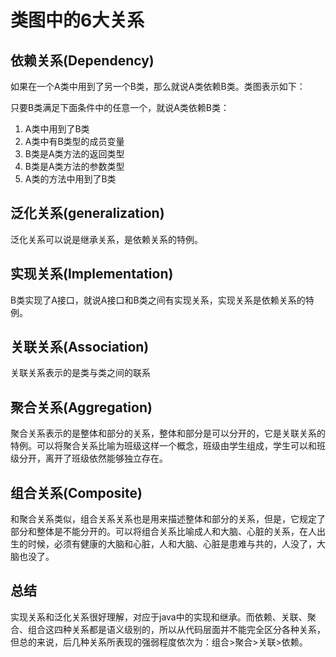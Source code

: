 # 类图中的6大关系

## 依赖关系(Dependency)

如果在一个A类中用到了另一个B类，那么就说A类依赖B类。类图表示如下：



只要B类满足下面条件中的任意一个，就说A类依赖B类：

1. A类中用到了B类
2. A类中有B类型的成员变量
3. B类是A类方法的返回类型
4. B类是A类方法的参数类型
5. A类的方法中用到了B类

## 泛化关系(generalization)

泛化关系可以说是继承关系，是依赖关系的特例。



## 实现关系(Implementation)

B类实现了A接口，就说A接口和B类之间有实现关系，实现关系是依赖关系的特例。



## 关联关系(Association)

关联关系表示的是类与类之间的联系



## 聚合关系(Aggregation)

聚合关系表示的是整体和部分的关系，整体和部分是可以分开的，它是关联关系的特例。可以将聚合关系比喻为班级这样一个概念，班级由学生组成，学生可以和班级分开，离开了班级依然能够独立存在。



## 组合关系(Composite)

和聚合关系类似，组合关系关系也是用来描述整体和部分的关系，但是，它规定了部分和整体是不能分开的。可以将组合关系比喻成人和大脑、心脏的关系，在人出生的时候，必须有健康的大脑和心脏，人和大脑、心脏是患难与共的，人没了，大脑也没了。





## 总结

实现关系和泛化关系很好理解，对应于java中的实现和继承。而依赖、关联、聚合、组合这四种关系都是语义级别的，所以从代码层面并不能完全区分各种关系，但总的来说，后几种关系所表现的强弱程度依次为：组合>聚合>关联>依赖。